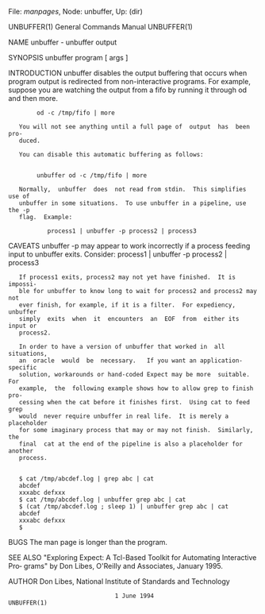 File: *manpages*,  Node: unbuffer,  Up: (dir)

UNBUFFER(1)                 General Commands Manual                UNBUFFER(1)



NAME
       unbuffer - unbuffer output

SYNOPSIS
       unbuffer program [ args ]

INTRODUCTION
       unbuffer  disables the output buffering that occurs when program output
       is redirected from non-interactive programs.  For example, suppose  you
       are  watching  the output from a fifo by running it through od and then
       more.

            od -c /tmp/fifo | more

       You will not see anything until a full page of  output  has  been  pro‐
       duced.

       You can disable this automatic buffering as follows:


            unbuffer od -c /tmp/fifo | more

       Normally,  unbuffer  does  not read from stdin.  This simplifies use of
       unbuffer in some situations.  To use unbuffer in a pipeline, use the -p
       flag.  Example:

               process1 | unbuffer -p process2 | process3

CAVEATS
       unbuffer  -p  may appear to work incorrectly if a process feeding input
       to unbuffer exits.  Consider:
               process1 | unbuffer -p process2 | process3

       If process1 exits, process2 may not yet have finished.  It is  impossi‐
       ble for unbuffer to know long to wait for process2 and process2 may not
       ever finish, for example, if it is a filter.  For expediency,  unbuffer
       simply  exits  when  it  encounters  an  EOF  from  either its input or
       process2.

       In order to have a version of unbuffer that worked in  all  situations,
       an  oracle  would  be  necessary.   If you want an application-specific
       solution, workarounds or hand-coded Expect may be more  suitable.   For
       example,  the  following example shows how to allow grep to finish pro‐
       cessing when the cat before it finishes first.  Using cat to feed  grep
       would  never require unbuffer in real life.  It is merely a placeholder
       for some imaginary process that may or may not finish.  Similarly,  the
       final  cat at the end of the pipeline is also a placeholder for another
       process.


       $ cat /tmp/abcdef.log | grep abc | cat
       abcdef
       xxxabc defxxx
       $ cat /tmp/abcdef.log | unbuffer grep abc | cat
       $ (cat /tmp/abcdef.log ; sleep 1) | unbuffer grep abc | cat
       abcdef
       xxxabc defxxx
       $

BUGS
       The man page is longer than the program.


SEE ALSO
       "Exploring Expect: A Tcl-Based Toolkit for Automating Interactive  Pro‐
       grams" by Don Libes, O'Reilly and Associates, January 1995.

AUTHOR
       Don Libes, National Institute of Standards and Technology



                                  1 June 1994                      UNBUFFER(1)
